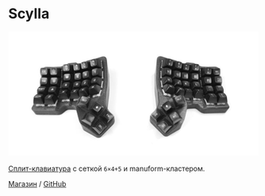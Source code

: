 # Scylla

![](/assets/keyboards/bastardkb/scylla.jpg)

[Сплит-клавиатура](/dictionary/split) с сеткой `6×4+5` и manuform-кластером.

[Магазин](https://bastardkb.com/product/scylla-prebuilt-preorder-2/) / [GitHub](https://github.com/Bastardkb/Scylla)
